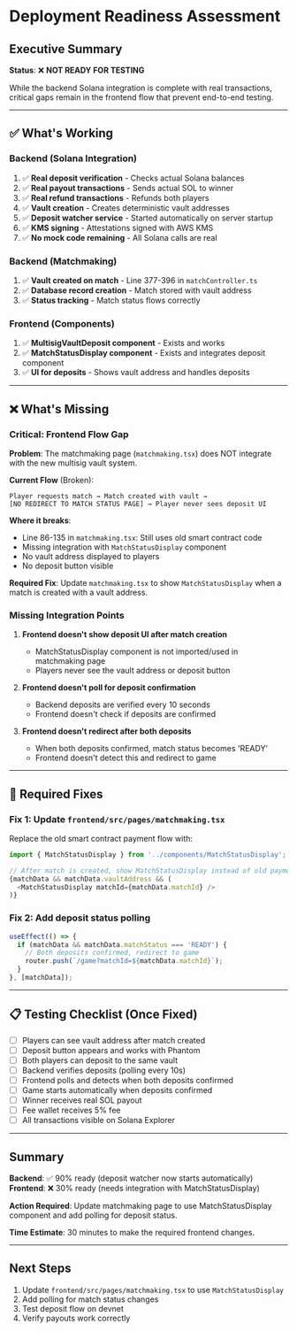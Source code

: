 # Deployment Readiness Assessment

## Executive Summary
**Status**: ❌ **NOT READY FOR TESTING**

While the backend Solana integration is complete with real transactions, critical gaps remain in the frontend flow that prevent end-to-end testing.

---

## ✅ What's Working

### Backend (Solana Integration)
1. ✅ **Real deposit verification** - Checks actual Solana balances
2. ✅ **Real payout transactions** - Sends actual SOL to winner
3. ✅ **Real refund transactions** - Refunds both players
4. ✅ **Vault creation** - Creates deterministic vault addresses
5. ✅ **Deposit watcher service** - Started automatically on server startup
6. ✅ **KMS signing** - Attestations signed with AWS KMS
7. ✅ **No mock code remaining** - All Solana calls are real

### Backend (Matchmaking)
1. ✅ **Vault created on match** - Line 377-396 in `matchController.ts`
2. ✅ **Database record creation** - Match stored with vault address
3. ✅ **Status tracking** - Match status flows correctly

### Frontend (Components)
1. ✅ **MultisigVaultDeposit component** - Exists and works
2. ✅ **MatchStatusDisplay component** - Exists and integrates deposit component
3. ✅ **UI for deposits** - Shows vault address and handles deposits

---

## ❌ What's Missing

### Critical: Frontend Flow Gap
**Problem**: The matchmaking page (`matchmaking.tsx`) does NOT integrate with the new multisig vault system.

**Current Flow** (Broken):
```
Player requests match → Match created with vault → 
[NO REDIRECT TO MATCH STATUS PAGE] → Player never sees deposit UI
```

**Where it breaks**:
- Line 86-135 in `matchmaking.tsx`: Still uses old smart contract code
- Missing integration with `MatchStatusDisplay` component
- No vault address displayed to players
- No deposit button visible

**Required Fix**: Update `matchmaking.tsx` to show `MatchStatusDisplay` when a match is created with a vault address.

### Missing Integration Points

1. **Frontend doesn't show deposit UI after match creation**
   - MatchStatusDisplay component is not imported/used in matchmaking page
   - Players never see the vault address or deposit button

2. **Frontend doesn't poll for deposit confirmation**
   - Backend deposits are verified every 10 seconds
   - Frontend doesn't check if deposits are confirmed

3. **Frontend doesn't redirect after both deposits**
   - When both deposits confirmed, match status becomes 'READY'
   - Frontend doesn't detect this and redirect to game

---

## 🔧 Required Fixes

### Fix 1: Update `frontend/src/pages/matchmaking.tsx`

Replace the old smart contract payment flow with:

```typescript
import { MatchStatusDisplay } from '../components/MatchStatusDisplay';

// After match is created, show MatchStatusDisplay instead of old payment UI
{matchData && matchData.vaultAddress && (
  <MatchStatusDisplay matchId={matchData.matchId} />
)}
```

### Fix 2: Add deposit status polling

```typescript
useEffect(() => {
  if (matchData && matchData.matchStatus === 'READY') {
    // Both deposits confirmed, redirect to game
    router.push(`/game?matchId=${matchData.matchId}`);
  }
}, [matchData]);
```

---

## 📋 Testing Checklist (Once Fixed)

- [ ] Players can see vault address after match created
- [ ] Deposit button appears and works with Phantom
- [ ] Both players can deposit to the same vault
- [ ] Backend verifies deposits (polling every 10s)
- [ ] Frontend polls and detects when both deposits confirmed
- [ ] Game starts automatically when deposits confirmed
- [ ] Winner receives real SOL payout
- [ ] Fee wallet receives 5% fee
- [ ] All transactions visible on Solana Explorer

---

## Summary

**Backend**: ✅ 90% ready (deposit watcher now starts automatically)
**Frontend**: ❌ 30% ready (needs integration with MatchStatusDisplay)

**Action Required**: Update matchmaking page to use MatchStatusDisplay component and add polling for deposit status.

**Time Estimate**: 30 minutes to make the required frontend changes.

---

## Next Steps

1. Update `frontend/src/pages/matchmaking.tsx` to use `MatchStatusDisplay`
2. Add polling for match status changes
3. Test deposit flow on devnet
4. Verify payouts work correctly

